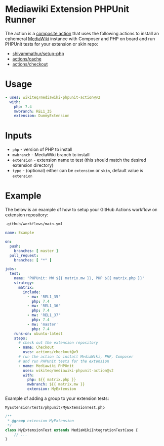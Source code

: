 # Mediawiki Extension PHPUnit Runner

The action is a [composite action](https://docs.github.com/en/actions/creating-actions/creating-a-composite-action)
that uses the following actions to install an ephemeral [MediaWiki](https://mediawiki.org) instance with Composer and PHP on board and run
PHPUnit tests for your extension or skin repo:

* [shivammathur/setup-php](https://github.com/shivammathur/setup-php)
* [actions/cache](https://github.com/actions/cache)
* [actions/checkout](https://github.com/actions/checkout)

# Usage

```yaml
- uses: wikiteq/mediawiki-phpunit-action@v2
  with:
    php: 7.4
    mwbranch: REL1_35
    extension: DummyExtension
```

# Inputs

* `php` - version of PHP to install
* `mwbranch` - MediaWiki branch to install
* `extension` - extension name to test (this should match the desired extension directory)
* `type` - (optional) either can be `extension` or `skin`, default value is `extension`

# Example

The below is an example of how to setup your GitHub Actions workflow on extension repository:

`.github/workflows/main.yml`

```yaml
name: Example

on:
  push:
    branches: [ master ]
  pull_request:
    branches: [ "*" ]

jobs:
  test:
    name: "PHPUnit: MW ${{ matrix.mw }}, PHP ${{ matrix.php }}"
    strategy:
      matrix:
        include:
          - mw: 'REL1_35'
            php: 7.4
          - mw: 'REL1_36'
            php: 7.4
          - mw: 'REL1_37'
            php: 7.4
          - mw: 'master'
            php: 7.4
    runs-on: ubuntu-latest
    steps:
      # check out the extension repository
      - name: Checkout
        uses: actions/checkout@v3
      # run the action to install MediaWiki, PHP, Composer
      # and run PHPUnit tests for the extension
      - name: Mediawiki PHPUnit
        uses: wikiteq/mediawiki-phpunit-action@v2
        with:
          php: ${{ matrix.php }}
          mwbranch: ${{ matrix.mw }}
          extension: MyExtension
```

Example of adding a group to your extension tests:

`MyExtension/tests/phpunit/MyExtensionTest.php`

```php
/**
 * @group extension-MyExtension
 */
class MyExtensionTest extends MediaWikiIntegrationTestCase {
    // ...
}
```
